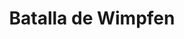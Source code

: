 ﻿---
title: "Batalla de Wimpfen"
permalink: periodes_779.html
layout: periode
dataInici: 1622-05-06
sidebar: periodes
pares:
  - 438:
    title: "Guerra de los Treinta Años"
    dataInici: "(1618)"
    dataFi: "(1648)"

fills:
jocsPrincipals:
jocsEscenaris:
jocsEpoca:
  - title: "Saints in Armor"
    bggId: 101682
    escenari: "Wimpfen"
    dataInici: 
    dataFi: 

jocsEpocaEscenaris:
---
